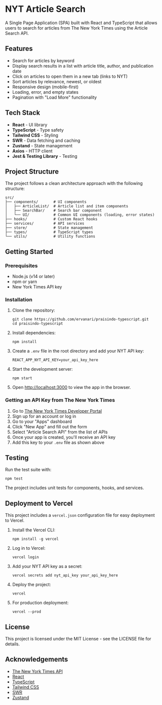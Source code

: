 # NYT Article Search

A Single Page Application (SPA) built with React and TypeScript that allows users to search for articles from The New York Times using the Article Search API.

## Features

- Search for articles by keyword
- Display search results in a list with article title, author, and publication date
- Click on articles to open them in a new tab (links to NYT)
- Sort articles by relevance, newest, or oldest
- Responsive design (mobile-first)
- Loading, error, and empty states
- Pagination with "Load More" functionality

## Tech Stack

- **React** - UI library
- **TypeScript** - Type safety
- **Tailwind CSS** - Styling
- **SWR** - Data fetching and caching
- **Zustand** - State management
- **Axios** - HTTP client
- **Jest & Testing Library** - Testing

## Project Structure

The project follows a clean architecture approach with the following structure:

```
src/
├── components/       # UI components
│   ├── ArticleList/  # Article list and item components
│   ├── SearchBar/    # Search bar component
│   └── UI/           # Common UI components (loading, error states)
├── hooks/            # Custom React hooks
├── services/         # API services
├── store/            # State management
├── types/            # TypeScript types
└── utils/            # Utility functions
```

## Getting Started

### Prerequisites

- Node.js (v14 or later)
- npm or yarn
- New York Times API key

### Installation

1. Clone the repository:
   ```
   git clone https://github.com/ervanari/praisindo-typescript.git
   cd praisindo-typescript
   ```

2. Install dependencies:
   ```
   npm install
   ```

3. Create a `.env` file in the root directory and add your NYT API key:
   ```
   REACT_APP_NYT_API_KEY=your_api_key_here
   ```

4. Start the development server:
   ```
   npm start
   ```

5. Open [http://localhost:3000](http://localhost:3000) to view the app in the browser.

### Getting an API Key from The New York Times

1. Go to [The New York Times Developer Portal](https://developer.nytimes.com/)
2. Sign up for an account or log in
3. Go to your "Apps" dashboard
4. Click "New App" and fill out the form
5. Select "Article Search API" from the list of APIs
6. Once your app is created, you'll receive an API key
7. Add this key to your `.env` file as shown above

## Testing

Run the test suite with:

```
npm test
```

The project includes unit tests for components, hooks, and services.

## Deployment to Vercel

This project includes a `vercel.json` configuration file for easy deployment to Vercel.

1. Install the Vercel CLI:
   ```
   npm install -g vercel
   ```

2. Log in to Vercel:
   ```
   vercel login
   ```

3. Add your NYT API key as a secret:
   ```
   vercel secrets add nyt_api_key your_api_key_here
   ```

4. Deploy the project:
   ```
   vercel
   ```

5. For production deployment:
   ```
   vercel --prod
   ```

## License

This project is licensed under the MIT License - see the LICENSE file for details.

## Acknowledgements

- [The New York Times API](https://developer.nytimes.com/)
- [React](https://reactjs.org/)
- [TypeScript](https://www.typescriptlang.org/)
- [Tailwind CSS](https://tailwindcss.com/)
- [SWR](https://swr.vercel.app/)
- [Zustand](https://github.com/pmndrs/zustand)
